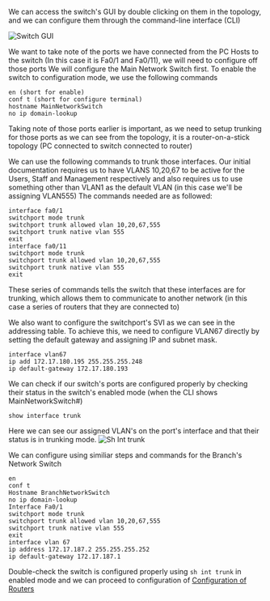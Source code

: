 We can access the switch's GUI by double clicking on them in the topology, and we can configure them through the command-line interface (CLI)

![Switch GUI](https://github.com/BYeungCyberSec/CiscoPTProject/assets/150320582/9f311644-b6fd-4ae4-be8d-215c369648ad)

We want to take note of the ports we have connected from the PC Hosts to the switch (In this case it is Fa0/1 and Fa0/11), we will need to configure off those ports 
We will configure the Main Network Switch first.
To enable the switch to configuration mode, we use the following commands

```
en (short for enable)
conf t (short for configure terminal)
hostname MainNetworkSwitch
no ip domain-lookup
```

Taking note of those ports earlier is important, as we need to setup trunking for those ports as we can see from the topology, it is a router-on-a-stick topology (PC connected to switch connected to router)

We can use the following commands to trunk those interfaces. Our initial documentation requires us to have VLANS 10,20,67 to be active for the Users, Staff and Management respectively and also requires us to use something other than VLAN1 as the default VLAN (in this case we'll be assigning VLAN555)
The commands needed are as followed:

```
interface fa0/1
switchport mode trunk
switchport trunk allowed vlan 10,20,67,555
switchport trunk native vlan 555
exit
interface fa0/11
switchport mode trunk
switchport trunk allowed vlan 10,20,67,555
switchport trunk native vlan 555
exit
```

These series of commands tells the switch that these interfaces are for trunking, which allows them to communicate to another network (in this case a series of routers that they are connected to)

We also want to configure the switchport's SVI as we can see in the addressing table. To achieve this, we need to configure VLAN67 directly by setting the default gateway and assigning IP and subnet mask.

```
interface vlan67
ip add 172.17.180.195 255.255.255.248
ip default-gateway 172.17.180.193 
```

We can check if our switch's ports are configured properly by checking their status in the switch's enabled mode (when the CLI shows MainNetworkSwitch#)
 ```
show interface trunk
```
Here we can see our assigned VLAN's on the port's interface and that their status is in trunking mode.
![Sh Int trunk](https://github.com/BYeungCyberSec/CiscoPTProject/assets/150320582/22110a6f-d17c-42b0-8d71-35e2850ff359)

We can configure using similiar steps and commands for the Branch's Network Switch

```
en
conf t
Hostname BranchNetworkSwitch
no ip domain-lookup
Interface Fa0/1
switchport mode trunk
switchport trunk allowed vlan 10,20,67,555
switchport trunk native vlan 555
exit
interface vlan 67
ip address 172.17.187.2 255.255.255.252
ip default-gateway 172.17.187.1
```

Double-check the switch is configured properly using ```sh int trunk``` in enabled mode and we can proceed to configuration of [Configuration of Routers](https://github.com/BYeungCyberSec/CiscoPTProject/blob/main/RouterConfiguration.md)
